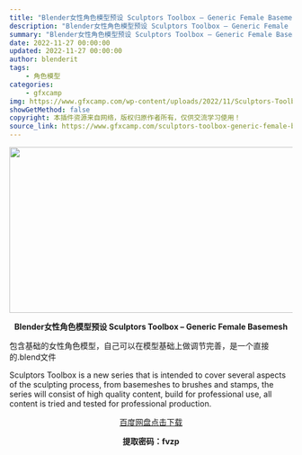 ```yaml
---
title: "Blender女性角色模型预设 Sculptors Toolbox – Generic Female Basemesh"
description: "Blender女性角色模型预设 Sculptors Toolbox – Generic Female Basemesh 包含基础的女性角色模型，自己可以在模型基础上做调节完善，是一个直接的..."
summary: "Blender女性角色模型预设 Sculptors Toolbox – Generic Female Basemesh 包含基础的女性角色模型，自己可以在模型基础上做调节完善，是一个直接的..."
date: 2022-11-27 00:00:00
updated: 2022-11-27 00:00:00
author: blenderit
tags: 
    - 角色模型
categories:
    - gfxcamp
img: https://www.gfxcamp.com/wp-content/uploads/2022/11/Sculptors-Toolbox-Basemeshes.jpg
showGetMethod: false
copyright: 本插件资源来自网络，版权归原作者所有，仅供交流学习使用！
source_link: https://www.gfxcamp.com/sculptors-toolbox-generic-female-basemesh/
---
```

<div><p><img decoding="async" class="aligncenter size-full wp-image-108498" src="https://www.gfxcamp.com/wp-content/uploads/2022/11/Sculptors-Toolbox-Basemeshes.jpg" data-src="https://www.gfxcamp.com/wp-content/uploads/2022/11/Sculptors-Toolbox-Basemeshes.jpg" alt="" width="590" height="295" data-srcset="https://www.gfxcamp.com/wp-content/uploads/2022/11/Sculptors-Toolbox-Basemeshes.jpg 590w, https://www.gfxcamp.com/wp-content/uploads/2022/11/Sculptors-Toolbox-Basemeshes-150x75.jpg 150w" data-sizes="(max-width: 590px) 100vw, 590px"></p><p style="text-align: center;"><strong>Blender女性角色模型预设 Sculptors Toolbox – Generic Female Basemesh</strong></p><p>包含基础的女性角色模型，自己可以在模型基础上做调节完善，是一个直接的.blend文件</p><p>Sculptors Toolbox is a new series that is intended to cover several aspects of the sculpting process, from basemeshes to brushes and stamps, the series will consist of high quality content, build for professional use, all content is tried and tested for professional production.</p><p style="text-align: center;"><a class="maxbutton-3 maxbutton maxbutton-baidu" target="_blank" rel="noopener" href="https://pan.baidu.com/s/1dXRCUPbfcdmELA6-ogsn0w?pwd=fvzp"><span class="mb-text">百度网盘点击下载</span></a></p><p style="text-align: center;"><strong>提取密码：fvzp</strong></p></div>